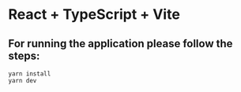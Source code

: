 # React + TypeScript + Vite


## For running the application please follow the steps:


```
yarn install
yarn dev
```
